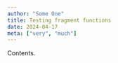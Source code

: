 ```yaml
---
author: "Some One"
title: Testing fragment functions
date: 2024-04-17
meta: ["very", "much"]
---
```


Contents.
